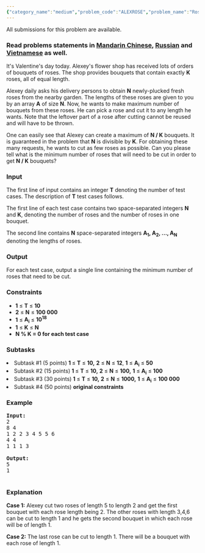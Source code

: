 ```yaml
---
{"category_name":"medium","problem_code":"ALEXROSE","problem_name":"Roses for Alexey","languages_supported":{"0":"ADA","1":"ASM","2":"BASH","3":"BF","4":"C","5":"C99 strict","6":"CAML","7":"CLOJ","8":"CLPS","9":"CPP 4.3.2","10":"CPP 4.9.2","11":"CPP14","12":"CS2","13":"D","14":"ERL","15":"FORT","16":"FS","17":"GO","18":"HASK","19":"ICK","20":"ICON","21":"JAVA","22":"JS","23":"LISP clisp","24":"LISP sbcl","25":"LUA","26":"NEM","27":"NICE","28":"NODEJS","29":"PAS fpc","30":"PAS gpc","31":"PERL","32":"PERL6","33":"PHP","34":"PIKE","35":"PRLG","36":"PYPY","37":"PYTH","38":"PYTH 3.4","39":"RUBY","40":"SCALA","41":"SCM chicken","42":"SCM guile","43":"SCM qobi","44":"ST","45":"TCL","46":"TEXT","47":"WSPC"},"max_timelimit":2,"source_sizelimit":50000,"problem_author":"rubanalexey","problem_tester":"kevinsogo","date_added":"14-11-2016","tags":{"0":"rubanalexey"},"time":{"view_start_date":1481535000,"submit_start_date":1481535000,"visible_start_date":1481535000,"end_date":1735669800},"layout":"problem"}
---
```

<span class="solution-visible-txt">All submissions for this problem are available.</span><h3> Read problems statements in <a target="_blank" href="http://www.codechef.com/download/translated/DEC16/mandarin/ALEXROSE.pdf">Mandarin Chinese</a>, <a target="_blank" href="http://www.codechef.com/download/translated/DEC16/russian/ALEXROSE.pdf">Russian</a> and <a target="_blank" href="http://www.codechef.com/download/translated/DEC16/vietnamese/ALEXROSE.pdf">Vietnamese</a> as well.</h3>

<p>It's Valentine's day today. Alexey's flower shop has received lots of orders of bouquets of roses. The shop provides bouquets that contain exactly <b>K</b> roses, all of equal length.</p>

<p>
Alexey daily asks his delivery persons to obtain <b>N</b> newly-plucked fresh roses from the nearby garden. The lengths of these roses are given to you by an array <b>A</b> of size <b>N</b>. Now, he wants to make maximum number of bouquets from these roses. He can pick a rose and cut it to any length he wants. Note that the leftover part of a rose after cutting cannot be reused and will have to be thrown.
</p>

<p>One can easily see that Alexey can create a maximum of <b>N / K</b> bouquets. It is guaranteed in the problem that <b>N</b> is divisible by <b>K</b>. For obtaining these many requests, he wants to cut as few roses as possible. Can you please tell what is the minimum number of roses that will need to be cut in order to get <b>N / K</b> bouquets?
</p>

<h3>Input</h3>
<p>The first line of input contains an integer <b>T</b> denoting the number of test cases. The description of <b>T</b> test cases follows.</p>
<p>The first line of each test case contains two space-separated integers <b>N</b> and <b>K</b>, denoting the number of roses and the number of roses in one bouquet.</p>
<p>The second line contains <b>N</b> space-separated integers <b>A<sub>1</sub>, A<sub>2</sub>, ..., A<sub>N</sub></b> denoting the lengths of roses.</p>

<h3>Output</h3>
<p>For each test case, output a single line containing the minimum number of roses that need to be cut.</p>

<h3>Constraints</h3>
<ul>
<li><b>1</b> ≤ <b>T</b> ≤ <b>10</b></li>
<li><b>2</b> ≤ <b>N</b> ≤ <b>100 000</b></li>
<li><b>1</b> ≤ <b>A<sub>i</sub></b> ≤ <b>10<sup>18</sup></b></li>
<li><b>1</b> ≤ <b>K</b> ≤ <b>N</b></li>
<li><b>N % K = 0 for each test case</b></li>
</ul>

<h3>Subtasks</h3>
<li>Subtask #1 (5 points) <b>1 </b> ≤ <b>T</b> ≤ <b>10,</b> <b>2</b> ≤ <b>N</b> ≤ <b>12</b>, <b>1</b> ≤ <b>A<sub>i</sub></b> ≤ <b>50</b></li>
<li>Subtask #2 (15 points) <b>1 </b> ≤ <b>T</b> ≤ <b>10,</b> <b>2</b> ≤ <b>N</b> ≤ <b>100,</b> <b>1</b> ≤ <b>A<sub>i</sub></b> ≤ <b>100 </b></li>
<li>Subtask #3 (30 points) <b>1 </b> ≤ <b>T</b> ≤ <b>10,</b> <b>2</b> ≤ <b>N</b> ≤ <b>1000,</b> <b>1</b> ≤ <b>A<sub>i</sub></b> ≤ <b>100 000 </b></li>
<li>Subtask #4 (50 points)  <b>original constraints</b></li>

<h3>Example</h3>
<pre><b>Input:</b>
<tt>2
8 4
1 2 2 3 4 5 5 6
4 4
1 1 1 3
</tt>
<b>Output:</b>
<tt>5
1
</tt>
</pre>

<h3>Explanation</h3>
<p><b>Case 1:</b> Alexey cut two roses of length 5 to length 2 and get the first bouquet with each rose length being 2. The other roses with length 3,4,6 can be cut to length 1 and he gets the second bouquet in which each rose will be of length 1.</p>
<p><b>Case 2:</b> The last rose can be cut to length 1. There will be a bouquet with each rose of length 1.</p>
